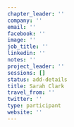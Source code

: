```yaml
---
chapter_leader: ''
company: ''
email: ''
facebook: ''
image: ''
job_title: ''
linkedin: ''
notes: ''
project_leader: ''
sessions: []
status: add-details
title: Sarah Clark
travel_from: ''
twitter: ''
type: participant
website: ''
---
```


<!-- put more details about participant here -->